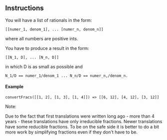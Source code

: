 ## Instructions

You will have a list of rationals in the form:

```
[[numer_1, denom_1], ... [numer_n, denom_n]]
```

where all numbers are positive ints.

You have to produce a result in the form:

```
[[N_1, D], ... [N_n, D]]
```

in which D is as small as possible and

```
N_1/D == numer_1/denom_1 ... N_n/D == numer_n,/denom_n.
```

#### Example

```
convertFracs([[1, 2], [1, 3], [1, 4]]) => [[6, 12], [4, 12], [3, 12]]
```

Note:

Due to the fact that first translations were written long ago - more than 4 
years - these translations have only irreducible fractions. Newer translations 
have some reducible fractions. To be on the safe side it is better to do a bit 
more work by simplifying fractions even if they don't have to be.